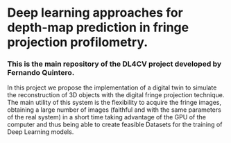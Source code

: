<h1 align="left"> Deep learning approaches for depth-map prediction in fringe projection profilometry. </h1>
<h3 align="left">This is the main repository of the DL4CV project developed by Fernando Quintero. </h3>
In this project we propose the implementation of a digital twin to simulate the reconstruction of 3D objects with the digital fringe projection technique. The main utility of this system is the flexibility to acquire the fringe images, obtaining a large number of images (faithful and with the same parameters of the real system) in a short time taking advantage of the GPU of the computer and thus being able to create feasible Datasets for the training of Deep Learning models.
